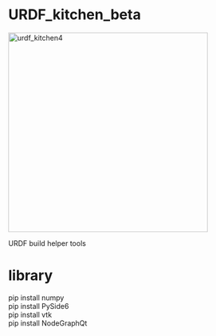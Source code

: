 # URDF_kitchen_beta
  
<img width="400" alt="urdf_kitchen4" src="https://github.com/user-attachments/assets/e74a1a2d-db5b-43b7-b258-8c74fa8f99d0">

URDF build helper tools

# library
pip install numpy  
pip install PySide6  
pip install vtk  
pip install NodeGraphQt  

